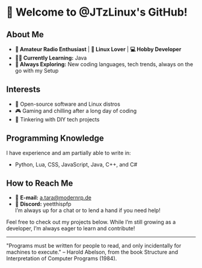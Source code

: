 # 👋 Welcome to @JTzLinux's GitHub!

## About Me
- **📡 Amateur Radio Enthusiast** | **🐧 Linux Lover** | **💻 Hobby Developer**
- **👨‍💻 Currently Learning:** Java
- **🌱 Always Exploring:** New coding languages, tech trends, always on the go with my Setup

## Interests
- 🔧 Open-source software and Linux distros
- 🎮 Gaming and chilling after a long day of coding
- 🤖 Tinkering with DIY tech projects

## Programming Knowledge
I have experience and am partially able to write in:
- Python, Lua, CSS, JavaScript, Java, C++, and C#

## How to Reach Me
- 📧 **E-mail:** [a.tara@modernrp.de](mailto:a.tara@modernrp.de)
- 💬 **Discord:** yeetthispfp  
I’m always up for a chat or to lend a hand if you need help!

Feel free to check out my projects below. While I’m still growing as a developer, I’m always eager to learn and contribute!

---
"Programs must be written for people to read, and only incidentally for machines to execute." – Harold Abelson, from the book Structure and Interpretation of Computer Programs (1984).
